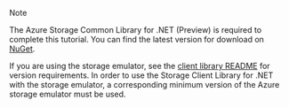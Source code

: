 > [!NOTE]
> The Azure Storage Common Library for .NET (Preview) is required to complete this tutorial. You can find the latest version for download on [NuGet](https://www.nuget.org/packages/Microsoft.Azure.Storage.Common/).
> 
> If you are using the storage emulator, see the [client library README](https://github.com/Azure/azure-storage-net/blob/master/README.md) for version requirements. In order to use the Storage Client Library for .NET with the storage emulator, a corresponding minimum version of the Azure storage emulator must be used.
> 
> 

